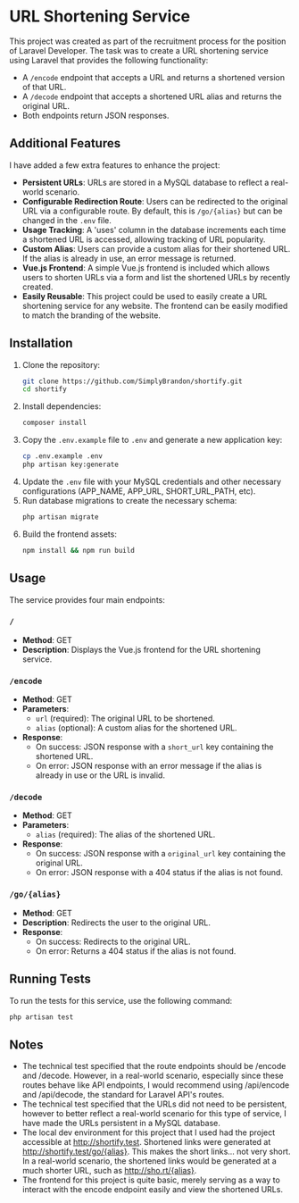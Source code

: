 # URL Shortening Service

This project was created as part of the recruitment process for the position of Laravel Developer. The task was to create a URL shortening service using Laravel that provides the following functionality:
- A `/encode` endpoint that accepts a URL and returns a shortened version of that URL.
- A `/decode` endpoint that accepts a shortened URL alias and returns the original URL.
- Both endpoints return JSON responses.

## Additional Features
I have added a few extra features to enhance the project:
- **Persistent URLs**: URLs are stored in a MySQL database to reflect a real-world scenario.
- **Configurable Redirection Route**: Users can be redirected to the original URL via a configurable route. By default, this is `/go/{alias}` but can be changed in the `.env` file.
- **Usage Tracking**: A 'uses' column in the database increments each time a shortened URL is accessed, allowing tracking of URL popularity.
- **Custom Alias**: Users can provide a custom alias for their shortened URL. If the alias is already in use, an error message is returned.
- **Vue.js Frontend**: A simple Vue.js frontend is included which allows users to shorten URLs via a form and list the shortened URLs by recently created.
- **Easily Reusable**: This project could be used to easily create a URL shortening service for any website. The frontend can be easily modified to match the branding of the website.

## Installation
1. Clone the repository:
    ```sh
    git clone https://github.com/SimplyBrandon/shortify.git
    cd shortify
    ```
2. Install dependencies:
    ```sh
    composer install
    ```
3. Copy the `.env.example` file to `.env` and generate a new application key:
    ```sh
    cp .env.example .env
    php artisan key:generate
    ```
4. Update the `.env` file with your MySQL credentials and other necessary configurations (APP_NAME, APP_URL, SHORT_URL_PATH, etc).
5. Run database migrations to create the necessary schema:
    ```sh
    php artisan migrate
    ```
6. Build the frontend assets:
    ```sh
    npm install && npm run build
    ```

## Usage
The service provides four main endpoints:

### `/`
- **Method**: GET
- **Description**: Displays the Vue.js frontend for the URL shortening service.

### `/encode`
- **Method**: GET
- **Parameters**:
  - `url` (required): The original URL to be shortened.
  - `alias` (optional): A custom alias for the shortened URL.
- **Response**:
  - On success: JSON response with a `short_url` key containing the shortened URL.
  - On error: JSON response with an error message if the alias is already in use or the URL is invalid.

### `/decode`
- **Method**: GET
- **Parameters**:
  - `alias` (required): The alias of the shortened URL.
- **Response**:
  - On success: JSON response with a `original_url` key containing the original URL.
  - On error: JSON response with a 404 status if the alias is not found.

### `/go/{alias}`
- **Method**: GET
- **Description**: Redirects the user to the original URL.
- **Response**:
  - On success: Redirects to the original URL.
  - On error: Returns a 404 status if the alias is not found.

## Running Tests
To run the tests for this service, use the following command:
```sh
php artisan test
```

## Notes
- The technical test specified that the route endpoints should be /encode and /decode. However, in a real-world scenario, especially since these routes behave like API endpoints, I would recommend using /api/encode and /api/decode, the standard for Laravel API's routes.
- The technical test specified that the URLs did not need to be persistent, however to better reflect a real-world scenario for this type of service, I have made the URLs persistent in a MySQL database.
- The local dev environment for this project that I used had the project accessible at http://shortify.test. Shortened links were generated at http://shortify.test/go/{alias}. This makes the short links... not very short. In a real-world scenario, the shortened links would be generated at a much shorter URL, such as http://sho.rt/{alias}.
- The frontend for this project is quite basic, merely serving as a way to interact with the encode endpoint easily and view the shortened URLs.
